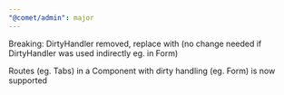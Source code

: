 ```yaml
---
"@comet/admin": major
---
```


Breaking: DirtyHandler removed, replace with <Prompt> (no change needed if DirtyHandler was used indirectly eg. in Form)

Routes (eg. Tabs) in a Component with dirty handling (eg. Form) is now supported
